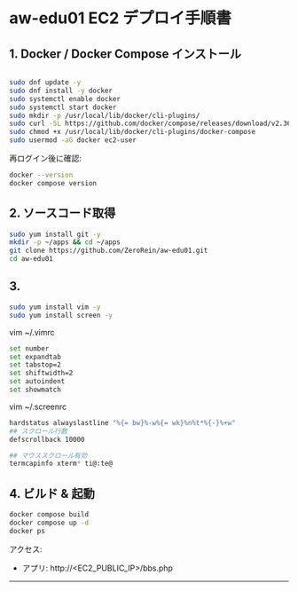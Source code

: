 # aw-edu01 EC2 デプロイ手順書

## 1. Docker / Docker Compose インストール
```bash

sudo dnf update -y
sudo dnf install -y docker
sudo systemctl enable docker
sudo systemctl start docker
sudo mkdir -p /usr/local/lib/docker/cli-plugins/
sudo curl -SL https://github.com/docker/compose/releases/download/v2.36.0/docker-compose-linux-x86_64 -o /usr/local/lib/docker/cli-plugins/docker-compose
sudo chmod +x /usr/local/lib/docker/cli-plugins/docker-compose
sudo usermod -aG docker ec2-user
```

再ログイン後に確認:
```bash
docker --version
docker compose version
```

## 2. ソースコード取得
```bash
sudo yum install git -y
mkdir -p ~/apps && cd ~/apps
git clone https://github.com/ZeroRein/aw-edu01.git
cd aw-edu01
```
## 3. 
```bash
sudo yum install vim -y
sudo yum install screen -y
```
vim ~/.vimrc
```bash
set number
set expandtab
set tabstop=2
set shiftwidth=2
set autoindent
set showmatch
```

vim ~/.screenrc
```bash
hardstatus alwayslastline "%{= bw}%-w%{= wk}%n%t*%{-}%+w"
## スクロール行数
defscrollback 10000

## マウススクロール有効
termcapinfo xterm* ti@:te@
```


## 4. ビルド & 起動
```bash
docker compose build
docker compose up -d
docker ps
```

アクセス:
- アプリ: http://<EC2_PUBLIC_IP>/bbs.php



---
